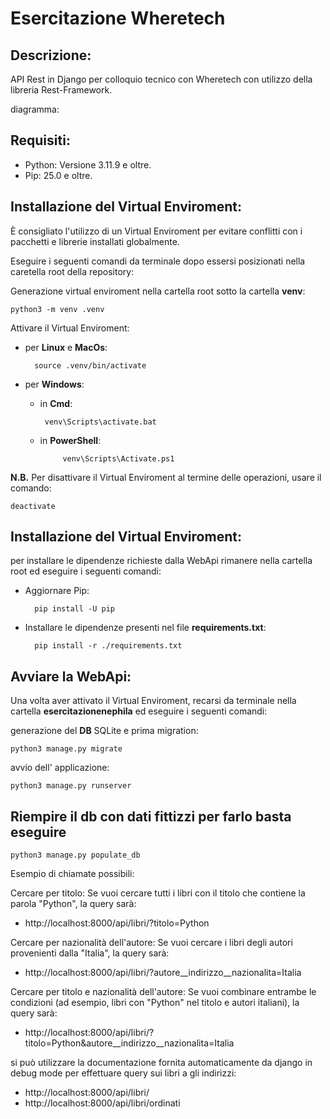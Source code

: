# Esercitazione Wheretech

## Descrizione:

API Rest in Django per colloquio tecnico con Wheretech con utilizzo della libreria Rest-Framework.

diagramma:
## Requisiti:
- Python: Versione 3.11.9 e oltre.
- Pip: 25.0 e oltre.

## Installazione del Virtual Enviroment:

È consigliato l'utilizzo di un Virtual Enviroment per evitare conflitti con i pacchetti e librerie installati globalmente.

Eseguire i seguenti comandi da terminale dopo essersi posizionati nella caretella root della repository:

Generazione virtual enviroment nella cartella root sotto la cartella **venv**:

    python3 -m venv .venv

Attivare il Virtual Enviroment:

- per **Linux** e **MacOs**:

        source .venv/bin/activate

- per **Windows**:
    - in **Cmd**:

           venv\Scripts\activate.bat
    - in **PowerShell**:

               venv\Scripts\Activate.ps1

**N.B.** Per disattivare il Virtual Enviroment al termine delle operazioni, usare il comando:

    deactivate

## Installazione del Virtual Enviroment:
per installare le dipendenze richieste dalla WebApi rimanere nella cartella root ed eseguire i seguenti comandi:

- Aggiornare Pip:

        pip install -U pip

- Installare le dipendenze presenti nel file **requirements.txt**:

        pip install -r ./requirements.txt

## Avviare la WebApi:
Una volta aver attivato il Virtual Enviroment, recarsi da terminale nella cartella **esercitazionenephila** ed eseguire i seguenti comandi:

generazione del **DB** SQLite e prima migration:

    python3 manage.py migrate

avvio dell' applicazione:

    python3 manage.py runserver
    
## Riempire il db con dati fittizzi per farlo basta eseguire

    python3 manage.py populate_db
    
Esempio di chiamate possibili:

Cercare per titolo: Se vuoi cercare tutti i libri con il titolo che contiene la parola "Python", la query sarà:
- http://localhost:8000/api/libri/?titolo=Python

Cercare per nazionalità dell'autore: Se vuoi cercare i libri degli autori provenienti dalla "Italia", la query sarà:
- http://localhost:8000/api/libri/?autore__indirizzo__nazionalita=Italia

Cercare per titolo e nazionalità dell'autore: Se vuoi combinare entrambe le condizioni (ad esempio, libri con "Python" nel titolo e autori italiani), la query sarà:
- http://localhost:8000/api/libri/?titolo=Python&autore__indirizzo__nazionalita=Italia

si può utilizzare la documentazione fornita automaticamente da django in debug mode per effettuare query sui libri a gli indirizzi:
- http://localhost:8000/api/libri/
- http://localhost:8000/api/libri/ordinati
